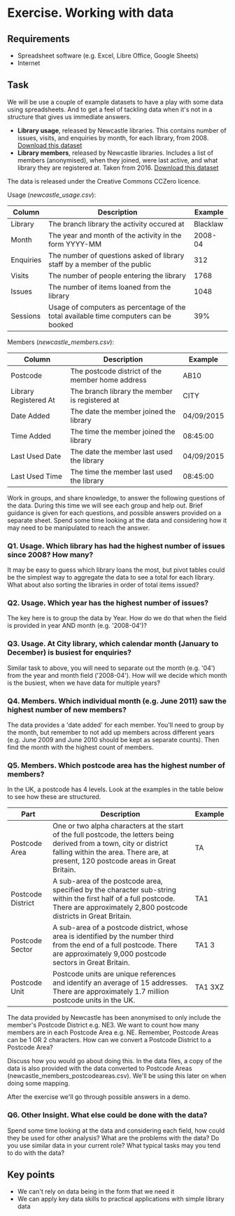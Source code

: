 Exercise. Working with data
===========================

Requirements
------------

- Spreadsheet software (e.g. Excel, Libre Office, Google Sheets)
- Internet

Task
----

We will be use a couple of example datasets to have a play with some data using spreadsheets.  And to get a feel of tackling data when it's not in a structure that gives us immediate answers.

- **Library usage**, released by Newcastle libraries.  This contains number of issues, visits, and enquiries by month, for each library, from 2008. [Download this dataset](https://raw.githubusercontent.com/LibrariesHacked/library-carpentry/master/data/newcastle_usage.csv)
- **Library members**, released by Newcastle libraries.  Includes a list of members (anonymised), when they joined, were last active, and what library they are registered at. Taken from 2016. [Download this dataset](https://github.com/LibrariesHacked/library-carpentry/raw/master/data/newcastle_members.csv)

The data is released under the Creative Commons CCZero licence.

Usage (*newcastle_usage.csv*):

| Column | Description | Example |
| ------ | ----------- | ------- |
| Library | The branch library the activity occured at | Blacklaw |
| Month | The year and month of the activity in the form YYYY-MM | 2008-04 |
| Enquiries | The number of questions asked of library staff by a member of the public | 312 |
| Visits | The number of people entering the library  | 1768 |
| Issues |The number of items loaned from the library | 1048 |
| Sessions | Usage of computers as percentage of the total available time computers can be booked | 39% |

Members (*newcastle_members.csv*):

| Column | Description | Example |
| ------ | ----------- | ------- |
| Postcode | The postcode district of the member home address | AB10 |
| Library Registered At | The branch library the member is registered at | CITY |
| Date Added | The date the member joined the library | 04/09/2015 |
| Time Added | The time the member joined the library | 08:45:00 |
| Last Used Date | The date the member last used the library | 04/09/2015 |
| Last Used Time | The time the member last used the library | 08:45:00 |

Work in groups, and share knowledge, to answer the following questions of the data.  During this time we will see each group and help out.  Brief guidance is given for each questions, and possible answers provided on a separate sheet.  Spend some time looking at the data and considering how it may need to be manipulated to reach the answer.

### Q1. Usage. Which library has had the highest number of issues since 2008?  How many?

It may be easy to guess which library loans the most, but pivot tables could be the simplest way to aggregate the data to see a total for each library.  What about also sorting the libraries in order of total items issued?

### Q2. Usage. Which year has the highest number of issues?

The key here is to group the data by Year.  How do we do that when the field is provided in year AND month (e.g. '2008-04')?

### Q3. Usage. At City library, which calendar month (January to December) is busiest for enquiries?

Similar task to above, you will need to separate out the month (e.g. '04') from the year and month field ('2008-04').  How will we decide which month is the busiest, when we have data for multiple years?

### Q4. Members. Which individual month (e.g. June 2011) saw the highest number of new members?

The data provides a 'date added' for each member.  You'll need to group by the month, but remember to not add up members across different years (e.g. June 2009 and June 2010 should be kept as separate counts).  Then find the month with the highest count of members.

### Q5. Members.  Which postcode area has the highest number of members?

In the UK, a postcode has 4 levels.  Look at the examples in the table below to see how these are structured.

| Part | Description | Example |
| ---- | ----------- | ------- |
| Postcode Area | One or two alpha characters at the start of the full postcode, the letters being derived from a town, city or district falling within the area. There are, at present, 120 postcode areas in Great Britain. | TA |
| Postcode District | A sub-area of the postcode area, specified by the character sub-string within the first half of a full postcode. There are approximately 2,800 postcode districts in Great Britain. | TA1 |
| Postcode Sector | A sub-area of a postcode district, whose area is identified by the number third from the end of a full postcode. There are approximately 9,000 postcode sectors in Great Britain. | TA1 3 |
| Postcode Unit | Postcode units are unique references and identify an average of 15 addresses. There are approximately 1.7 million postcode units in the UK. | TA1 3XZ |

The data provided by Newcastle has been anonymised to only include the member's Postcode District e.g. NE3.  We want to count how many members are in each Postcode Area e.g. NE.  Remember, Postcode Areas can be 1 OR 2 characters.  How can we convert a Postcode District to a Postcode Area?

Discuss how you would go about doing this.  In the data files, a copy of the data is also provided with the data converted to Postcode Areas (newcastle_members_postcodeareas.csv).  We'll be using this later on when doing some mapping.

After the exercise we'll go through possible answers in a demo.

### Q6.  Other Insight.  What else could be done with the data?

Spend some time looking at the data and considering each field, how could they be used for other analysis?  What are the problems with the data?  Do you use similar data in your current role?  What typical tasks may you tend to do with the data?

Key points
----------

- We can't rely on data being in the form that we need it
- We can apply key data skills to practical applications with simple library data